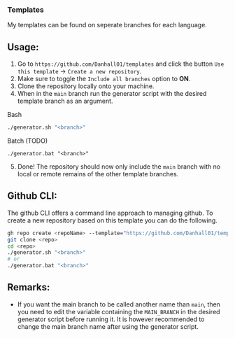 ### Templates
My templates can be found on seperate branches for each language.

## Usage:
1. Go to `https://github.com/Danhall01/templates` and click the button `Use this template` -> `Create a new repository`.
2. Make sure to toggle the `Include all branches` option to **ON**.
3. Clone the repository locally onto your machine.
4. When in the `main` branch run the generator script with the desired template branch as an argument. 

Bash
```bash
./generator.sh "<branch>"
```
Batch (TODO)
```batch
./generator.bat "<branch>"
```
5. Done! The repository should now only include the `main` branch with no local or remote remains of the other template branches.

## Github CLI:
The github CLI offers a command line approach to managing github. To create a new repository based on this template you can do the following.

```bash
gh repo create <repoName> --template="https://github.com/Danhall01/templates" --<private|public> --include-all-branches
git clone <repo>
cd <repo>
./generator.sh "<branch>"
# or
./generator.bat "<branch>"
```

## Remarks:
* If you want the main branch to be called another name than `main`, then you need to edit the variable containing the `MAIN_BRANCH` in the desired generator script before running it. It is however recommended to change the main branch name after using the generator script.
